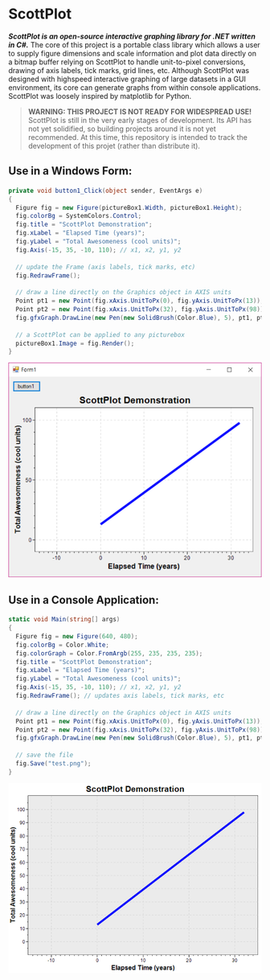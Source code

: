 # ScottPlot

***ScottPlot is an open-source interactive graphing library for .NET written in C#.*** The core of this project is a portable class library which allows a user to supply figure dimensions and scale information and plot data directly on a bitmap buffer relying on ScottPlot to handle unit-to-pixel conversions, drawing of axis labels, tick marks, grid lines, etc. Although ScottPlot was designed with highspeed interactive graphing of large datasets in a GUI environment, its core can generate graphs from within console applications. ScottPlot was loosely inspired by matplotlib for Python.

> **WARNING: THIS PROJECT IS NOT READY FOR WIDESPREAD USE!** ScottPlot is still in the very early stages of development. Its API has not yet solidified, so building projects around it is not yet recommended. At this time, this repository is intended to track the development of this projet (rather than distribute it).

## Use in a Windows Form:
```C#
private void button1_Click(object sender, EventArgs e)
{
  Figure fig = new Figure(pictureBox1.Width, pictureBox1.Height);
  fig.colorBg = SystemColors.Control;
  fig.title = "ScottPlot Demonstration";
  fig.xLabel = "Elapsed Time (years)";
  fig.yLabel = "Total Awesomeness (cool units)";
  fig.Axis(-15, 35, -10, 110); // x1, x2, y1, y2

  // update the Frame (axis labels, tick marks, etc)
  fig.RedrawFrame();

  // draw a line directly on the Graphics object in AXIS units
  Point pt1 = new Point(fig.xAxis.UnitToPx(0), fig.yAxis.UnitToPx(13));
  Point pt2 = new Point(fig.xAxis.UnitToPx(32), fig.yAxis.UnitToPx(98));
  fig.gfxGraph.DrawLine(new Pen(new SolidBrush(Color.Blue), 5), pt1, pt2);

  // a ScottPlot can be applied to any picturebox
  pictureBox1.Image = fig.Render();
}
```

<img src="/doc/demo-gui.png" width="531">

## Use in a Console Application:
```C#
static void Main(string[] args)
{
  Figure fig = new Figure(640, 480);
  fig.colorBg = Color.White;
  fig.colorGraph = Color.FromArgb(255, 235, 235, 235);
  fig.title = "ScottPlot Demonstration";
  fig.xLabel = "Elapsed Time (years)";
  fig.yLabel = "Total Awesomeness (cool units)";
  fig.Axis(-15, 35, -10, 110); // x1, x2, y1, y2
  fig.RedrawFrame(); // updates axis labels, tick marks, etc

  // draw a line directly on the Graphics object in AXIS units
  Point pt1 = new Point(fig.xAxis.UnitToPx(0), fig.yAxis.UnitToPx(13));
  Point pt2 = new Point(fig.xAxis.UnitToPx(32), fig.yAxis.UnitToPx(98));
  fig.gfxGraph.DrawLine(new Pen(new SolidBrush(Color.Blue), 5), pt1, pt2);

  // save the file
  fig.Save("test.png");
}
```

<img src="/doc/test.png" width="640">


